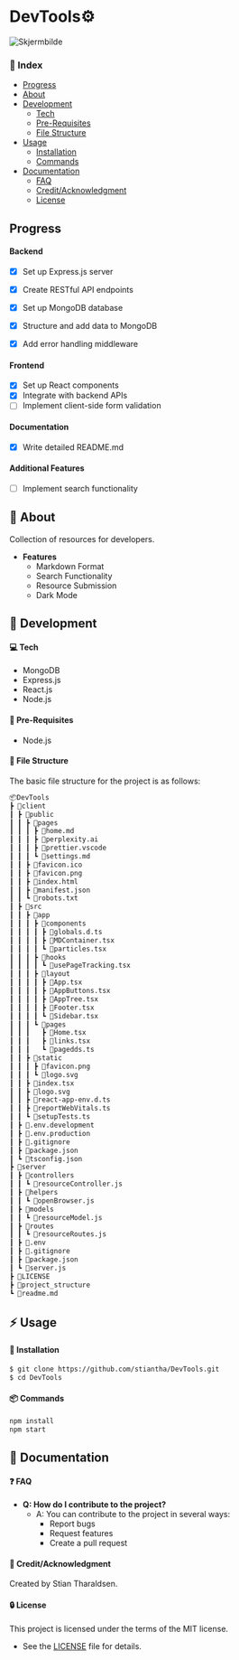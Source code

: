 <h1>DevTools⚙️</h1>

![Skjermbilde](https://github.com/stiantha/DevTools/assets/132207909/853631e0-b9c6-4338-9c68-4d7e66007ec8)

### :ledger: Index
- [Progress](#progress)
- [About](#beginner-about)
- [Development](#wrench-development)
  - [Tech](#computer-tech)
  - [Pre-Requisites](#notebook-pre-requisites)
  - [File Structure](#file_folder-file-structure)
- [Usage](#zap-usage)
  - [Installation](#electric_plug-installation)
  - [Commands](#package-commands)
- [Documentation](#book-documentation)
    - [FAQ](#question-faq)
    - [Credit/Acknowledgment](#star2-creditacknowledgment)
    - [License](#lock-license)
## Progress
#### Backend
- [x] Set up Express.js server
- [x] Create RESTful API endpoints
- [x] Set up MongoDB database
- [x] Structure and add data to MongoDB
- [x] Add error handling middleware


#### Frontend
- [x] Set up React components
- [x] Integrate with backend APIs
- [ ] Implement client-side form validation

#### Documentation
- [x] Write detailed README.md

#### Additional Features
- [ ] Implement search functionality

## :beginner: About
Collection of resources for developers.<br>
- **Features**
    - Markdown Format
    - Search Functionality
    - Resource Submission
    - Dark Mode

## :wrench: Development

#### :computer: Tech

- MongoDB
- Express.js
- React.js
- Node.js

#### :notebook: Pre-Requisites

- Node.js

#### :file_folder: File Structure
The basic file structure for the project is as follows:
```bash
📦DevTools
┣ 📂client
┃ ┣ 📂public
┃ ┃ ┣ 📂pages
┃ ┃ ┃ ┣ 📜home.md
┃ ┃ ┃ ┣ 📜perplexity.ai
┃ ┃ ┃ ┣ 📜prettier.vscode
┃ ┃ ┃ ┗ 📜settings.md
┃ ┃ ┣ 📜favicon.ico
┃ ┃ ┣ 📜favicon.png
┃ ┃ ┣ 📜index.html
┃ ┃ ┣ 📜manifest.json
┃ ┃ ┗ 📜robots.txt
┃ ┣ 📂src
┃ ┃ ┣ 📂app
┃ ┃ ┃ ┣ 📂components
┃ ┃ ┃ ┃ ┣ 📜globals.d.ts
┃ ┃ ┃ ┃ ┣ 📜MDContainer.tsx
┃ ┃ ┃ ┃ ┗ 📜particles.tsx
┃ ┃ ┃ ┣ 📂hooks
┃ ┃ ┃ ┃ ┗ 📜usePageTracking.tsx
┃ ┃ ┃ ┣ 📂layout
┃ ┃ ┃ ┃ ┣ 📜App.tsx
┃ ┃ ┃ ┃ ┣ 📜AppButtons.tsx
┃ ┃ ┃ ┃ ┣ 📜AppTree.tsx
┃ ┃ ┃ ┃ ┣ 📜Footer.tsx
┃ ┃ ┃ ┃ ┗ 📜Sidebar.tsx
┃ ┃ ┃ ┗ 📂pages
┃ ┃ ┃   ┣ 📜Home.tsx
┃ ┃ ┃   ┣ 📜links.tsx
┃ ┃ ┃   ┗ 📜pagedds.ts
┃ ┃ ┣ 📂static
┃ ┃ ┃ ┣ 📜favicon.png
┃ ┃ ┃ ┗ 📜logo.svg
┃ ┃ ┣ 📜index.tsx
┃ ┃ ┣ 📜logo.svg
┃ ┃ ┣ 📜react-app-env.d.ts
┃ ┃ ┣ 📜reportWebVitals.ts
┃ ┃ ┗ 📜setupTests.ts
┃ ┣ 📜.env.development
┃ ┣ 📜.env.production
┃ ┣ 📜.gitignore
┃ ┣ 📜package.json
┃ ┗ 📜tsconfig.json
┣ 📂server
┃ ┣ 📂controllers
┃ ┃ ┗ 📜resourceController.js
┃ ┣ 📂helpers
┃ ┃ ┗ 📜openBrowser.js
┃ ┣ 📂models
┃ ┃ ┗ 📜resourceModel.js
┃ ┣ 📂routes
┃ ┃ ┗ 📜resourceRoutes.js
┃ ┣ 📜.env
┃ ┣ 📜.gitignore
┃ ┣ 📜package.json
┃ ┗ 📜server.js
┣ 📜LICENSE
┣ 📜project_structure
┗ 📜readme.md


```
## :zap: Usage
#### :electric_plug: Installation
```bash
$ git clone https://github.com/stiantha/DevTools.git
$ cd DevTools
```

#### :package: Commands
```bash
npm install
npm start
```
## :book: Documentation

#### :question: FAQ

- **Q: How do I contribute to the project?**
  - A: You can contribute to the project in several ways:
    - Report bugs
    - Request features
    - Create a pull request

#### :star2: Credit/Acknowledgment
Created by Stian Tharaldsen.
#### :lock: License
This project is licensed under the terms of the MIT license.
- See the [LICENSE](LICENSE) file for details.
